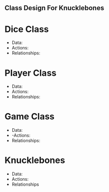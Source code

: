 ## Class Design For Knucklebones

# Dice Class
  - Data:
  - Actions:
  - Relationships:

# Player Class
  - Data:
  - Actions:
  - Relationships:

# Game Class
  - Data:
  - -Actions:
  - Relationships:

# Knucklebones
  - Data:
  - Actions:
  - Relationships

